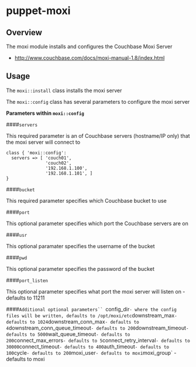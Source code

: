 puppet-moxi
====

Overview
--------

The moxi module installs and configures the Couchbase Moxi Server

* http://www.couchbase.com/docs/moxi-manual-1.8/index.html


Usage
------

The `moxi::install` class installs the moxi server

The `moxi::config` class has several parameters to configure the moxi server

**Parameters within `moxi::config`**

####`servers`

This required parameter is an of Couchbase servers (hostname/IP only) that the moxi server will connect to
    
    class { 'moxi::config':
      servers => [ 'couch01',
                   'couch02',
                   '192.168.1.100',
                   '192.168.1.101', ]
    }

####`bucket`

This required parameter specifies which Couchbase bucket to use

####`port`

This optional parameter specifies which port the Couchbase servers are on

####`usr`

This optional paramater specifies the username of the bucket

####`pwd`

This optional parameter specifies the password of the bucket

####`port_listen`

This optional parameter specifies what port the moxi server will listen on - defaults to 11211

####`Additional optional parameters``
`config_dir` - where the config files will be written, defaults to /opt/moxi/etc
`downstream_max` - defaults to 1024
`downstream_conn_max` - defaults to 4
`downstream_conn_queue_timeout` - defaults to 200
`downstream_timeout` - defaults to 5000
`wait_queue_timeout` - defaults to 200
`connect_max_errors` - defaults to 5
`connect_retry_interval` - defaults to 30000
`connect_timeout` - defaults to 400
`auth_timeout` - defaults to 100
`cycle` - defaults to 200
`moxi_user` - defaults to moxi
`moxi_group` - defaults to moxi
